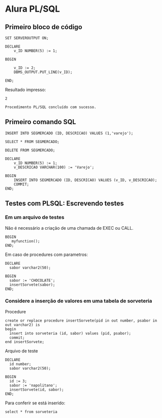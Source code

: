 # Alura PL/SQL

## Primeiro bloco de código



```
SET SERVEROUTPUT ON;

DECLARE
    v_ID NUMBER(5) := 1;

BEGIN

    v_ID := 2;
    DBMS_OUTPUT.PUT_LINE(v_ID);
    
END;

```

Resultado impresso:

```
2

Procedimento PL/SQL concluído com sucesso.
```

## Primeiro comando SQL



```
INSERT INTO SEGMERCADO (ID, DESCRICAO) VALUES (1,'varejo');

SELECT * FROM SEGMERCADO;

DELETE FROM SEGMERCADO;

DECLARE
    v_ID NUMBER(5) := 1;
    v_DESCRICAO VARCHAR(100) := 'Varejo';

BEGIN
    INSERT INTO SEGMERCADO (ID, DESCRICAO) VALUES (v_ID, v_DESCRICAO);
    COMMIT;
END;
```

## Testes com PLSQL: Escrevendo testes


### Em um arquivo de testes 

Não é necessário a criação de uma chamada de EXEC ou CALL. 

```
BEGIN
   myfunction();
END;
```

Em caso de procedures com parametros:

```
DECLARE
  sabor varchar2(50);

BEGIN
  sabor := 'CHOCOLATE';
  insertSorvete(sabor);
END;
```
### Considere a inserção de valores em uma tabela de sorveteria

Procedure
 
```
create or replace procedure insertSorvete(pid in out number, psabor in out varchar2) is
begin
  insert into sorveteria (id, sabor) values (pid, psabor);
  commit;
end insertSorvete;
```

Arquivo de teste
```
DECLARE
  id number;
  sabor varchar2(50);

BEGIN
  id := 3;
  sabor := 'napolitano';
  insertSorvete(id, sabor);
END;
```

Para conferir se está inserido:

```
select * from sorveteria
```
